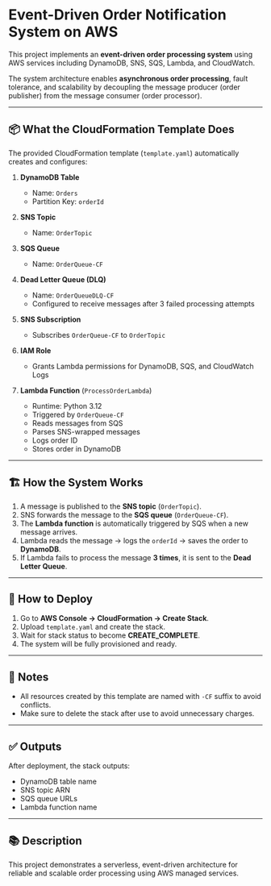 # Event-Driven Order Notification System on AWS

This project implements an **event-driven order processing system** using AWS services including DynamoDB, SNS, SQS, Lambda, and CloudWatch.

The system architecture enables **asynchronous order processing**, fault tolerance, and scalability by decoupling the message producer (order publisher) from the message consumer (order processor).

---

## 📦 **What the CloudFormation Template Does**

The provided CloudFormation template (`template.yaml`) automatically creates and configures:

1. **DynamoDB Table**  
   - Name: `Orders`  
   - Partition Key: `orderId`

2. **SNS Topic**  
   - Name: `OrderTopic`

3. **SQS Queue**  
   - Name: `OrderQueue-CF`

4. **Dead Letter Queue (DLQ)**  
   - Name: `OrderQueueDLQ-CF`  
   - Configured to receive messages after 3 failed processing attempts

5. **SNS Subscription**  
   - Subscribes `OrderQueue-CF` to `OrderTopic`

6. **IAM Role**  
   - Grants Lambda permissions for DynamoDB, SQS, and CloudWatch Logs

7. **Lambda Function** (`ProcessOrderLambda`)  
   - Runtime: Python 3.12  
   - Triggered by `OrderQueue-CF`  
   - Reads messages from SQS  
   - Parses SNS-wrapped messages  
   - Logs order ID  
   - Stores order in DynamoDB

---

## 🏗️ **How the System Works**

1. A message is published to the **SNS topic** (`OrderTopic`).
2. SNS forwards the message to the **SQS queue** (`OrderQueue-CF`).
3. The **Lambda function** is automatically triggered by SQS when a new message arrives.
4. Lambda reads the message → logs the `orderId` → saves the order to **DynamoDB**.
5. If Lambda fails to process the message **3 times**, it is sent to the **Dead Letter Queue**.

---

## 🚀 **How to Deploy**

1. Go to **AWS Console → CloudFormation → Create Stack**.
2. Upload `template.yaml` and create the stack.
3. Wait for stack status to become **CREATE_COMPLETE**.
4. The system will be fully provisioned and ready.

---

## 📝 **Notes**

- All resources created by this template are named with `-CF` suffix to avoid conflicts.
- Make sure to delete the stack after use to avoid unnecessary charges.

---

## ✅ **Outputs**

After deployment, the stack outputs:
- DynamoDB table name
- SNS topic ARN
- SQS queue URLs
- Lambda function name

---

## 📚 **Description**

This project demonstrates a serverless, event-driven architecture for reliable and scalable order processing using AWS managed services.


